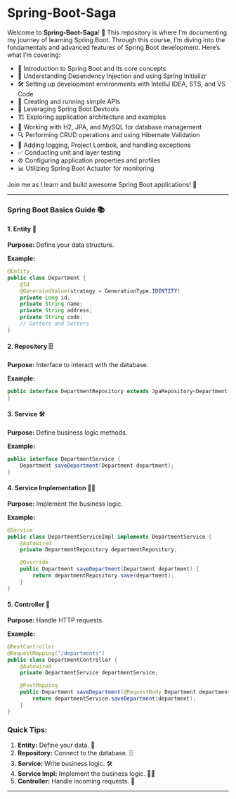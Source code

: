 # Spring-Boot-Saga

Welcome to **Spring-Boot-Saga**! 🌱 This repository is where I’m documenting my journey of learning Spring Boot. Through this course, I’m diving into the fundamentals and advanced features of Spring Boot development. Here’s what I’m covering:

- 📖 Introduction to Spring Boot and its core concepts
- 🔄 Understanding Dependency Injection and using Spring Initializr
- 🛠️ Setting up development environments with IntelliJ IDEA, STS, and VS Code
- 🚀 Creating and running simple APIs
- 🧰 Leveraging Spring Boot Devtools
- 🏗️ Exploring application architecture and examples
- 💾 Working with H2, JPA, and MySQL for database management
- 🔍 Performing CRUD operations and using Hibernate Validation
- 📝 Adding logging, Project Lombok, and handling exceptions
- ✅ Conducting unit and layer testing
- ⚙️ Configuring application properties and profiles
- 📊 Utilizing Spring Boot Actuator for monitoring

Join me as I learn and build awesome Spring Boot applications! 🎉


---

### Spring Boot Basics Guide 📚

#### 1. Entity 📝
**Purpose:** Define your data structure.

**Example:**
```java
@Entity
public class Department {
    @Id
    @GeneratedValue(strategy = GenerationType.IDENTITY)
    private Long id;
    private String name;
    private String address;
    private String code;
    // Getters and Setters
}
```

#### 2. Repository 🗄️
**Purpose:** Interface to interact with the database.

**Example:**
```java
public interface DepartmentRepository extends JpaRepository<Department, Long> {
}
```

#### 3. Service 🛠️
**Purpose:** Define business logic methods.

**Example:**
```java
public interface DepartmentService {
    Department saveDepartment(Department department);
}
```

#### 4. Service Implementation 👨‍💻
**Purpose:** Implement the business logic.

**Example:**
```java
@Service
public class DepartmentServiceImpl implements DepartmentService {
    @Autowired
    private DepartmentRepository departmentRepository;

    @Override
    public Department saveDepartment(Department department) {
        return departmentRepository.save(department);
    }
}
```

#### 5. Controller 🚦
**Purpose:** Handle HTTP requests.

**Example:**
```java
@RestController
@RequestMapping("/departments")
public class DepartmentController {
    @Autowired
    private DepartmentService departmentService;

    @PostMapping
    public Department saveDepartment(@RequestBody Department department) {
        return departmentService.saveDepartment(department);
    }
}
```

### Quick Tips:
1. **Entity:** Define your data. 📝
2. **Repository:** Connect to the database. 🗄️
3. **Service:** Write business logic. 🛠️
4. **Service Impl:** Implement the business logic. 👨‍💻
5. **Controller:** Handle incoming requests. 🚦

---
